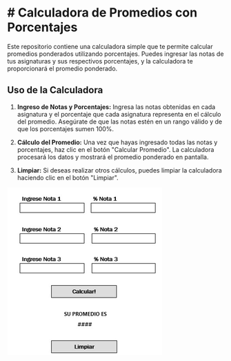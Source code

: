 # # Calculadora de Promedios con Porcentajes

Este repositorio contiene una calculadora simple que te permite calcular promedios ponderados utilizando porcentajes. Puedes ingresar las notas de tus asignaturas y sus respectivos porcentajes, y la calculadora te proporcionará el promedio ponderado.

## Uso de la Calculadora

1. **Ingreso de Notas y Porcentajes:** Ingresa las notas obtenidas en cada asignatura y el porcentaje que cada asignatura representa en el cálculo del promedio. Asegúrate de que las notas estén en un rango válido y de que los porcentajes sumen 100%.

2. **Cálculo del Promedio:** Una vez que hayas ingresado todas las notas y porcentajes, haz clic en el botón "Calcular Promedio". La calculadora procesará los datos y mostrará el promedio ponderado en pantalla.

3. **Limpiar:** Si deseas realizar otros cálculos, puedes limpiar la calculadora haciendo clic en el botón "Limpiar".

![VISTA](https://github.com/ClaudioVergara2/CalculadoraPromedio/blob/main/ImagenPrototipo.jpg)
